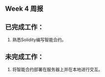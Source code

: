 Week 4 周报
-------------

已完成工作：
------
1. 熟悉Solidity编写智能合约。


未完成工作：
------
1. 将智能合约部署在服务器上并在本地进行交互。
